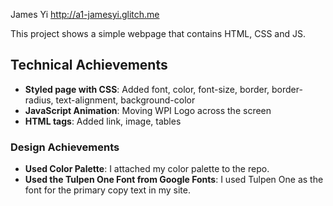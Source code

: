 James Yi
http://a1-jamesyi.glitch.me

This project shows a simple webpage that contains HTML, CSS and JS.

## Technical Achievements
- **Styled page with CSS**: Added font, color, font-size, border, border-radius, text-alignment, background-color
- **JavaScript Animation**: Moving WPI Logo across the screen
- **HTML tags**: Added link, image, tables

### Design Achievements
- **Used Color Palette**: I attached my color palette to the repo.
- **Used the Tulpen One Font from Google Fonts**: I used Tulpen One as the font for the primary copy text in my site.
